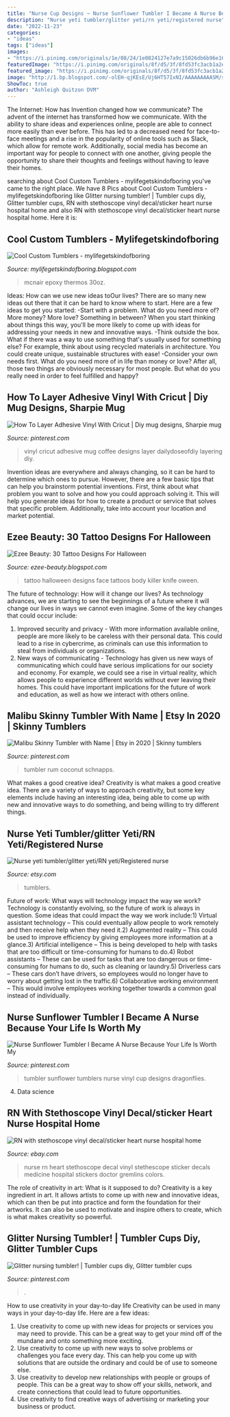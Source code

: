 ```yaml
---
title: "Nurse Cup Designs ~ Nurse Sunflower Tumbler I Became A Nurse Because Your Life Is Worth My"
description: "Nurse yeti tumbler/glitter yeti/rn yeti/registered nurse"
date: "2022-11-23"
categories:
- "ideas"
tags: ["ideas"]
images:
- "https://i.pinimg.com/originals/1e/08/24/1e0824127e7a9c15026db6b96e16e886.jpg"
featuredImage: "https://i.pinimg.com/originals/8f/d5/3f/8fd53fc3acb1a2e902d7b787f740554c.jpg"
featured_image: "https://i.pinimg.com/originals/8f/d5/3f/8fd53fc3acb1a2e902d7b787f740554c.jpg"
image: "http://1.bp.blogspot.com/-olEH-qjKEsE/Uj6HT57IxNI/AAAAAAAAASM/sCtPf6whrFE/s1600/killer+knife.jpg"
ShowToc: true
author: "Ashleigh Quitzon DVM"
---
```



The Internet: How has Invention changed how we communicate?
The advent of the internet has transformed how we communicate. With the ability to share ideas and experiences online, people are able to connect more easily than ever before. This has led to a decreased need for face-to-face meetings and a rise in the popularity of online tools such as Slack, which allow for remote work. Additionally, social media has become an important way for people to connect with one another, giving people the opportunity to share their thoughts and feelings without having to leave their homes.

	

		
searching about Cool Custom Tumblers - mylifegetskindofboring you've came to the right place. We have 8 Pics about Cool Custom Tumblers - mylifegetskindofboring like Glitter nursing tumbler! | Tumbler cups diy, Glitter tumbler cups, RN with stethoscope vinyl decal/sticker heart nurse hospital home and also RN with stethoscope vinyl decal/sticker heart nurse hospital home. Here it is:
		
    
## Cool Custom Tumblers - Mylifegetskindofboring

<img loading=lazy src="https://i.pinimg.com/originals/1e/08/24/1e0824127e7a9c15026db6b96e16e886.jpg" onerror="this.onerror=null;this.src='https://tse3.mm.bing.net/th?id=OIP.VvvYZSD6QR9ZlkXwA6qe_QHaJ4&amp;pid=15.1';" alt="Cool Custom Tumblers - mylifegetskindofboring">

_Source: mylifegetskindofboring.blogspot.com_

>mcnair epoxy thermos 30oz. 

	

Ideas: How can we use new ideas toOur lives?
There are so many new ideas out there that it can be hard to know where to start. Here are a few ideas to get you started: 
-Start with a problem. What do you need more of? More money? More love? Something in between? When you start thinking about things this way, you'll be more likely to come up with ideas for addressing your needs in new and innovative ways. 
-Think outside the box. What if there was a way to use something that's usually used for something else? For example, think about using recycled materials in architecture. You could create unique, sustainable structures with ease! 
-Consider your own needs first. What do you need more of in life than money or love? After all, those two things are obviously necessary for most people. But what do you really need in order to feel fulfilled and happy?

    
## How To Layer Adhesive Vinyl With Cricut | Diy Mug Designs, Sharpie Mug

<img loading=lazy src="https://i.pinimg.com/736x/d3/b5/10/d3b51042d77e3c2ac9a2a51325803c8c.jpg" onerror="this.onerror=null;this.src='https://tse3.mm.bing.net/th?id=OIP.1blgkebSjBMqyfdrrdxSXwHaHs&amp;pid=15.1';" alt="How To Layer Adhesive Vinyl With Cricut | Diy mug designs, Sharpie mug">

_Source: pinterest.com_

>vinyl cricut adhesive mug coffee designs layer dailydoseofdiy layering diy. 

	

Invention ideas are everywhere and always changing, so it can be hard to determine which ones to pursue. However, there are a few basic tips that can help you brainstorm potential inventions. First, think about what problem you want to solve and how you could approach solving it. This will help you generate ideas for how to create a product or service that solves that specific problem. Additionally, take into account your location and market potential.

    
## Ezee Beauty: 30 Tattoo Designs For Halloween

<img loading=lazy src="http://1.bp.blogspot.com/-olEH-qjKEsE/Uj6HT57IxNI/AAAAAAAAASM/sCtPf6whrFE/s1600/killer+knife.jpg" onerror="this.onerror=null;this.src='https://tse3.mm.bing.net/th?id=OIP.BwmiI211pRowkT6dBRKzSwHaMW&amp;pid=15.1';" alt="Ezee Beauty: 30 Tattoo Designs For Halloween">

_Source: ezee-beauty.blogspot.com_

>tattoo halloween designs face tattoos body killer knife oween. 

	

The future of technology: How will it change our lives?
As technology advances, we are starting to see the beginnings of a future where it will change our lives in ways we cannot even imagine. Some of the key changes that could occur include: 
1. Improved security and privacy - With more information available online, people are more likely to be careless with their personal data. This could lead to a rise in cybercrime, as criminals can use this information to steal from individuals or organizations. 
2. New ways of communicating - Technology has given us new ways of communicating which could have serious implications for our society and economy. For example, we could see a rise in virtual reality, which allows people to experience different worlds without ever leaving their homes. This could have important implications for the future of work and education, as well as how we interact with others online. 

    
## Malibu Skinny Tumbler With Name | Etsy In 2020 | Skinny Tumblers

<img loading=lazy src="https://i.pinimg.com/736x/70/80/b6/7080b68d2c221a0889f5812a2534c499.jpg" onerror="this.onerror=null;this.src='https://tse2.mm.bing.net/th?id=OIP.06qJuIYZOJJPRzXqSYKkpwHaHO&amp;pid=15.1';" alt="Malibu Skinny Tumbler with Name | Etsy in 2020 | Skinny tumblers">

_Source: pinterest.com_

>tumbler rum coconut schnapps. 

	

What makes a good creative idea?
Creativity is what makes a good creative idea. There are a variety of ways to approach creativity, but some key elements include having an interesting idea, being able to come up with new and innovative ways to do something, and being willing to try different things.

    
## Nurse Yeti Tumbler/glitter Yeti/RN Yeti/Registered Nurse

<img loading=lazy src="https://img.etsystatic.com/il/3ebf58/1351056730/il_fullxfull.1351056730_hpxp.jpg?version=0" onerror="this.onerror=null;this.src='https://tse2.mm.bing.net/th?id=OIP.GZVCfL5FSvMRnLFGS3Z3EwHaJ4&amp;pid=15.1';" alt="Nurse yeti tumbler/glitter yeti/RN yeti/Registered nurse">

_Source: etsy.com_

>tumblers. 

	

Future of work: What ways will technology impact the way we work?
Technology is constantly evolving, so the future of work is always in question. Some ideas that could impact the way we work include:1) Virtual assistant technology – This could eventually allow people to work remotely and then receive help when they need it.2) Augmented reality – This could be used to improve efficiency by giving employees more information at a glance.3) Artificial intelligence – This is being developed to help with tasks that are too difficult or time-consuming for humans to do.4) Robot assistants – These can be used for tasks that are too dangerous or time- consuming for humans to do, such as cleaning or laundry.5) Driverless cars – These cars don’t have drivers, so employees would no longer have to worry about getting lost in the traffic.6) Collaborative working environment – This would involve employees working together towards a common goal instead of individually.

    
## Nurse Sunflower Tumbler I Became A Nurse Because Your Life Is Worth My

<img loading=lazy src="https://i.pinimg.com/originals/8f/d5/3f/8fd53fc3acb1a2e902d7b787f740554c.jpg" onerror="this.onerror=null;this.src='https://tse2.mm.bing.net/th?id=OIP.coyLPtTfb0_MDNV5MkKBVAHaJZ&amp;pid=15.1';" alt="Nurse Sunflower Tumbler I Became A Nurse Because Your Life Is Worth My">

_Source: pinterest.com_

>tumbler sunflower tumblers nurse vinyl cup designs dragonflies. 

	

4. Data science 

    
## RN With Stethoscope Vinyl Decal/sticker Heart Nurse Hospital Home

<img loading=lazy src="http://i.ebayimg.com/images/i/361491126678-0-1/s-l1000.jpg" onerror="this.onerror=null;this.src='https://tse1.mm.bing.net/th?id=OIP.s0bOjGdk6oNMyuVJV93qeQHaHa&amp;pid=15.1';" alt="RN with stethoscope vinyl decal/sticker heart nurse hospital home">

_Source: ebay.com_

>nurse rn heart stethoscope decal vinyl stethescope sticker decals medicine hospital stickers doctor gremlins colors. 

	

The role of creativity in art: What is it supposed to do?
Creativity is a key ingredient in art. It allows artists to come up with new and innovative ideas, which can then be put into practice and form the foundation for their artworks. It can also be used to motivate and inspire others to create, which is what makes creativity so powerful.

    
## Glitter Nursing Tumbler! | Tumbler Cups Diy, Glitter Tumbler Cups

<img loading=lazy src="https://i.pinimg.com/originals/48/6c/e0/486ce013a46d4b1ac6882d8c979c2dd1.jpg" onerror="this.onerror=null;this.src='https://tse4.mm.bing.net/th?id=OIP.oRhVeAZCoQOtw98KhklQuAHaJ4&amp;pid=15.1';" alt="Glitter nursing tumbler! | Tumbler cups diy, Glitter tumbler cups">

_Source: pinterest.com_

>. 

	

How to use creativity in your day-to-day life
Creativity can be used in many ways in your day-to-day life. Here are a few ideas: 
1. Use creativity to come up with new ideas for projects or services you may need to provide. This can be a great way to get your mind off of the mundane and onto something more exciting. 
2. Use creativity to come up with new ways to solve problems or challenges you face every day. This can help you come up with solutions that are outside the ordinary and could be of use to someone else. 
3. Use creativity to develop new relationships with people or groups of people. This can be a great way to show off your skills, network, and create connections that could lead to future opportunities. 
4. Use creativity to find creative ways of advertising or marketing your business or product.

